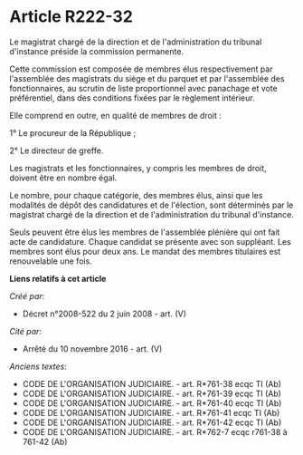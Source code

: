 # Article R222-32

Le magistrat chargé de la direction et de l'administration du tribunal d'instance préside la commission permanente.

Cette commission est composée de membres élus respectivement par l'assemblée des magistrats du siège et du parquet et par
l'assemblée des fonctionnaires, au scrutin de liste proportionnel avec panachage et vote préférentiel, dans des conditions
fixées par le règlement intérieur.

Elle comprend en outre, en qualité de membres de droit :

1° Le procureur de la République ;

2° Le directeur de greffe.

Les magistrats et les fonctionnaires, y compris les membres de droit, doivent être en nombre égal.

Le nombre, pour chaque catégorie, des membres élus, ainsi que les modalités de dépôt des candidatures et de l'élection, sont
déterminés par le magistrat chargé de la direction et de l'administration du tribunal d'instance.

Seuls peuvent être élus les membres de l'assemblée plénière qui ont fait acte de candidature. Chaque candidat se présente
avec son suppléant. Les membres sont élus pour deux ans. Le mandat des membres titulaires est renouvelable une fois.

**Liens relatifs à cet article**

_Créé par_:

  - Décret n°2008-522 du 2 juin 2008 - art. (V)

_Cité par_:

  - Arrêté du 10 novembre 2016 - art. (V)

_Anciens textes_:

  - CODE DE L'ORGANISATION JUDICIAIRE. - art. R*761-38 ecqc TI (Ab)
  - CODE DE L'ORGANISATION JUDICIAIRE. - art. R*761-39 ecqc TI (Ab)
  - CODE DE L'ORGANISATION JUDICIAIRE. - art. R*761-40 ecqc TI (Ab)
  - CODE DE L'ORGANISATION JUDICIAIRE. - art. R*761-41 ecqc TI (Ab)
  - CODE DE L'ORGANISATION JUDICIAIRE. - art. R*761-42 ecqc TI (Ab)
  - CODE DE L'ORGANISATION JUDICIAIRE. - art. R*762-7 ecqc r761-38 à 761-42 (Ab)
